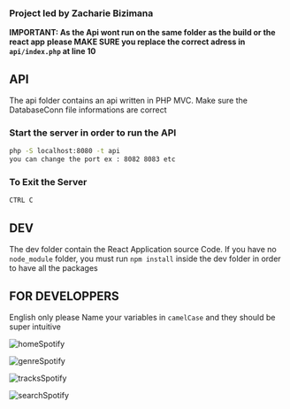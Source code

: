 
### Project led by Zacharie Bizimana
**IMPORTANT: As the Api wont run on the same folder as the build or the react app**
**please MAKE SURE you replace the correct adress in `api/index.php` at line 10**

## API

The api folder contains an api written in PHP MVC.
Make sure the DatabaseConn file informations are correct

### Start the server in order to run the API

```bash
php -S localhost:8080 -t api
you can change the port ex : 8082 8083 etc
```

### To Exit the Server

```bash
CTRL C
```

## DEV

The dev folder contain the React Application source Code.
If you have no `node_module` folder, you must run `npm install` inside the dev folder in order to have all the packages

## FOR DEVELOPPERS

English only please
Name your variables in `camelCase` and they should be super intuitive


![homeSpotify](https://user-images.githubusercontent.com/60606478/84318482-d0706300-ab6e-11ea-8e8e-4b84ebfc39ea.png)

![genreSpotify](https://user-images.githubusercontent.com/60606478/84318523-e0884280-ab6e-11ea-819f-98ab1bb7fa72.png)

![tracksSpotify](https://user-images.githubusercontent.com/60606478/84318528-e1b96f80-ab6e-11ea-8223-2957329a8e4b.png)

![searchSpotify](https://user-images.githubusercontent.com/60606478/84318532-e2520600-ab6e-11ea-95c3-744c5b1e5faa.png)
